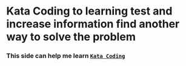 # Kata Coding to learning test and increase information find another way to solve the problem
### This side can help me learn [`Kata Coding`](https://www.codewars.com/)
